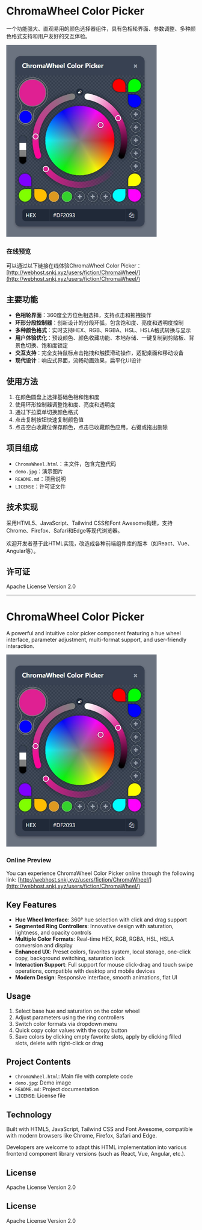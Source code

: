 # ChromaWheel Color Picker

一个功能强大、直观易用的颜色选择器组件，具有色相轮界面、参数调整、多种颜色格式支持和用户友好的交互体验。

<img src="demo.jpg" alt="ChromaWheel Color Picker 产品截图" width="400">

### 在线预览
可以通过以下链接在线体验ChromaWheel Color Picker：
[http://webhost.snkj.xyz/users/fiction/ChromaWheel/](http://webhost.snkj.xyz/users/fiction/ChromaWheel/)

## 主要功能
- **色相轮界面**：360度全方位色相选择，支持点击和拖拽操作
- **环形分段控制器**：创新设计的分段环弧，包含饱和度、亮度和透明度控制
- **多种颜色格式**：实时支持HEX、RGB、RGBA、HSL、HSLA格式转换与显示
- **用户体验优化**：预设颜色、颜色收藏功能、本地存储、一键复制到剪贴板、背景色切换、饱和度锁定
- **交互支持**：完全支持鼠标点击拖拽和触摸滑动操作，适配桌面和移动设备
- **现代设计**：响应式界面，流畅动画效果，扁平化UI设计

## 使用方法
1. 在颜色圆盘上选择基础色相和饱和度
2. 使用环形控制器调整饱和度、亮度和透明度
3. 通过下拉菜单切换颜色格式
4. 点击复制按钮快速复制颜色值
5. 点击空白收藏位保存颜色，点击已收藏颜色应用，右键或拖出删除

## 项目组成
- `ChromaWheel.html`：主文件，包含完整代码
- `demo.jpg`：演示图片
- `README.md`：项目说明
- `LICENSE`：许可证文件

## 技术实现
采用HTML5、JavaScript、Tailwind CSS和Font Awesome构建，支持Chrome、Firefox、Safari和Edge等现代浏览器。

欢迎开发者基于此HTML实现，改造成各种前端组件库的版本（如React、Vue、Angular等）。

## 许可证
Apache License Version 2.0

---

# ChromaWheel Color Picker

A powerful and intuitive color picker component featuring a hue wheel interface, parameter adjustment, multi-format support, and user-friendly interaction.

<img src="demo.jpg" alt="ChromaWheel Color Picker Screenshot" width="400">

### Online Preview
You can experience ChromaWheel Color Picker online through the following link:
[http://webhost.snkj.xyz/users/fiction/ChromaWheel/](http://webhost.snkj.xyz/users/fiction/ChromaWheel/)

## Key Features
- **Hue Wheel Interface**: 360° hue selection with click and drag support
- **Segmented Ring Controllers**: Innovative design with saturation, lightness, and opacity controls
- **Multiple Color Formats**: Real-time HEX, RGB, RGBA, HSL, HSLA conversion and display
- **Enhanced UX**: Preset colors, favorites system, local storage, one-click copy, background switching, saturation lock
- **Interaction Support**: Full support for mouse click-drag and touch swipe operations, compatible with desktop and mobile devices
- **Modern Design**: Responsive interface, smooth animations, flat UI

## Usage
1. Select base hue and saturation on the color wheel
2. Adjust parameters using the ring controllers
3. Switch color formats via dropdown menu
4. Quick copy color values with the copy button
5. Save colors by clicking empty favorite slots, apply by clicking filled slots, delete with right-click or drag

## Project Contents
- `ChromaWheel.html`: Main file with complete code
- `demo.jpg`: Demo image
- `README.md`: Project documentation
- `LICENSE`: License file

## Technology
Built with HTML5, JavaScript, Tailwind CSS and Font Awesome, compatible with modern browsers like Chrome, Firefox, Safari and Edge.

Developers are welcome to adapt this HTML implementation into various frontend component library versions (such as React, Vue, Angular, etc.).

## License
Apache License Version 2.0

## License
Apache License Version 2.0
